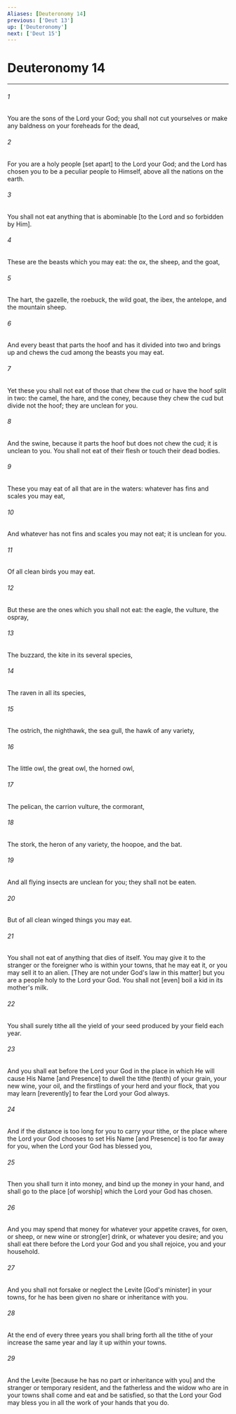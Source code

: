 ```yaml
---
Aliases: [Deuteronomy 14]
previous: ['Deut 13']
up: ['Deuteronomy']
next: ['Deut 15']
---
```

# Deuteronomy 14

***

###### 1 

You are the sons of the Lord your God; you shall not cut yourselves or make any baldness on your foreheads for the dead, 

###### 2 

For you are a holy people [set apart] to the Lord your God; and the Lord has chosen you to be a peculiar people to Himself, above all the nations on the earth. 

###### 3 

You shall not eat anything that is abominable [to the Lord and so forbidden by Him]. 

###### 4 

These are the beasts which you may eat: the ox, the sheep, and the goat, 

###### 5 

The hart, the gazelle, the roebuck, the wild goat, the ibex, the antelope, and the mountain sheep. 

###### 6 

And every beast that parts the hoof and has it divided into two and brings up and chews the cud among the beasts you may eat. 

###### 7 

Yet these you shall not eat of those that chew the cud or have the hoof split in two: the camel, the hare, and the coney, because they chew the cud but divide not the hoof; they are unclean for you. 

###### 8 

And the swine, because it parts the hoof but does not chew the cud; it is unclean to you. You shall not eat of their flesh or touch their dead bodies. 

###### 9 

These you may eat of all that are in the waters: whatever has fins and scales you may eat, 

###### 10 

And whatever has not fins and scales you may not eat; it is unclean for you. 

###### 11 

Of all clean birds you may eat. 

###### 12 

But these are the ones which you shall not eat: the eagle, the vulture, the ospray, 

###### 13 

The buzzard, the kite in its several species, 

###### 14 

The raven in all its species, 

###### 15 

The ostrich, the nighthawk, the sea gull, the hawk of any variety, 

###### 16 

The little owl, the great owl, the horned owl, 

###### 17 

The pelican, the carrion vulture, the cormorant, 

###### 18 

The stork, the heron of any variety, the hoopoe, and the bat. 

###### 19 

And all flying insects are unclean for you; they shall not be eaten. 

###### 20 

But of all clean winged things you may eat. 

###### 21 

You shall not eat of anything that dies of itself. You may give it to the stranger or the foreigner who is within your towns, that he may eat it, or you may sell it to an alien. [They are not under God's law in this matter] but you are a people holy to the Lord your God. You shall not [even] boil a kid in its mother's milk. 

###### 22 

You shall surely tithe all the yield of your seed produced by your field each year. 

###### 23 

And you shall eat before the Lord your God in the place in which He will cause His Name [and Presence] to dwell the tithe (tenth) of your grain, your new wine, your oil, and the firstlings of your herd and your flock, that you may learn [reverently] to fear the Lord your God always. 

###### 24 

And if the distance is too long for you to carry your tithe, or the place where the Lord your God chooses to set His Name [and Presence] is too far away for you, when the Lord your God has blessed you, 

###### 25 

Then you shall turn it into money, and bind up the money in your hand, and shall go to the place [of worship] which the Lord your God has chosen. 

###### 26 

And you may spend that money for whatever your appetite craves, for oxen, or sheep, or new wine or strong[er] drink, or whatever you desire; and you shall eat there before the Lord your God and you shall rejoice, you and your household. 

###### 27 

And you shall not forsake or neglect the Levite [God's minister] in your towns, for he has been given no share or inheritance with you. 

###### 28 

At the end of every three years you shall bring forth all the tithe of your increase the same year and lay it up within your towns. 

###### 29 

And the Levite [because he has no part or inheritance with you] and the stranger or temporary resident, and the fatherless and the widow who are in your towns shall come and eat and be satisfied, so that the Lord your God may bless you in all the work of your hands that you do.
